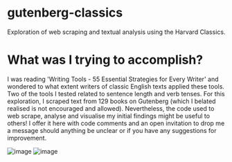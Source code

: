 # gutenberg-classics
Exploration of web scraping and textual analysis using the Harvard Classics.

# What was I trying to accomplish?
I was reading 'Writing Tools - 55 Essential Strategies for Every Writer' and wondered to what extent writers of classic English texts applied these tools. Two of the tools I tested related to sentence length and verb tenses. For this exploration, I scraped text from 129 books on Gutenberg (which I belated realised is not encouraged and allowed). Nevertheless, the code used to web scrape, analyse and visualise my initial findings might be useful to others! I offer it here with code comments and an open invitation to drop me a message should anything be unclear or if you have any suggestions for improvement.

![image](https://user-images.githubusercontent.com/43257301/118924471-b854b680-b96f-11eb-97c6-95ca8f950111.png)
![image](https://user-images.githubusercontent.com/43257301/118924580-e508ce00-b96f-11eb-9dc0-59aeae9683e0.png)

